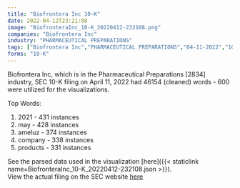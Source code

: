 ```yaml
---
title: "Biofrontera Inc 10-K"
date: 2022-04-12T23:21:08
image: "BiofronteraInc_10-K_20220412-232108.png"
companies: "Biofrontera Inc"
industry: "PHARMACEUTICAL PREPARATIONS"
tags: ["Biofrontera Inc","PHARMACEUTICAL PREPARATIONS","04-11-2022","10-K"]
forms: "10-K"
---
```

Biofrontera Inc, which is in the Pharmaceutical Preparations [2834] industry, SEC 10-K filing on April 11, 2022 had 46154 (cleaned) words - 600 were utilized for the visualizations.

Top Words:
1. 2021 - 431 instances
2. may - 428 instances
3. ameluz - 374 instances
4. company - 338 instances
5. products - 331 instances


See the parsed data used in the visualization [here]({{< staticlink name=BiofronteraInc_10-K_20220412-232108.json >}}).  
View the actual filing on the SEC website [here](https://www.sec.gov/Archives/edgar/data/1858685/0001493152-22-009519.txt)